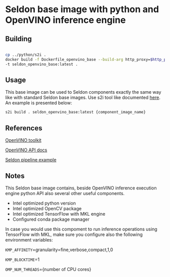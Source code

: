 # Seldon base image with python and OpenVINO inference engine

## Building
```bash

cp ../python/s2i .
docker build -f Dockerfile_openvino_base --build-arg http_proxy=$http_proxy --build-arg https_proxy=$https_proxy \
-t seldon_openvino_base:latest .
```
## Usage

This base image can be used to Seldon components exactly the same way like with standard Seldon base images.
Use s2i tool like documented [here](https://github.com/SeldonIO/seldon-core/blob/master/docs/wrappers/python.md).
An example is presented below:

```bash
s2i build . seldon_openvino_base:latest {component_image_name}
```

## References

[OpenVINO toolkit](https://software.intel.com/en-us/openvino-toolkit)

[OpenVINO API docs](https://software.intel.com/en-us/articles/OpenVINO-InferEngine#inpage-nav-9)

[Seldon pipeline example](../../../examples/models/openvino_imagenet_ensemble)


## Notes

This Seldon base image contains, beside OpenVINO inference execution engine python API also several other useful components.
- Intel optimized python version
- Intel optimized OpenCV package
- Intel optimized TensorFlow with MKL engine
- Configured conda package manager

In case you would use this compoment to run inference operations using TensorFlow with MKL, make sure you configure 
also the following environment variables:

`KMP_AFFINITY`=granularity=fine,verbose,compact,1,0

`KMP_BLOCKTIME`=1

`OMP_NUM_THREADS`={number of CPU cores}